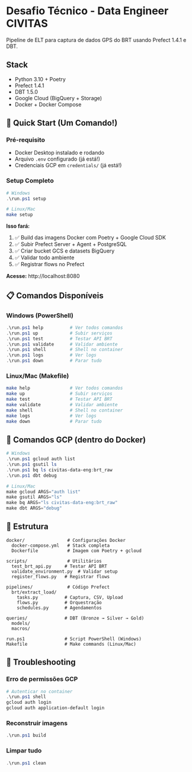 # Desafio Técnico - Data Engineer CIVITAS

Pipeline de ELT para captura de dados GPS do BRT usando Prefect 1.4.1 e DBT.

## Stack

- Python 3.10 + Poetry
- Prefect 1.4.1
- DBT 1.5.0
- Google Cloud (BigQuery + Storage)
- Docker + Docker Compose

## 🚀 Quick Start (Um Comando!)

### Pré-requisito

- Docker Desktop instalado e rodando
- Arquivo `.env` configurado (já está!)
- Credenciais GCP em `credentials/` (já está!)

### Setup Completo

```powershell
# Windows
.\run.ps1 setup
```

```bash
# Linux/Mac
make setup
```

**Isso fará:**
1. ✅ Build das imagens Docker com Poetry + Google Cloud SDK
2. ✅ Subir Prefect Server + Agent + PostgreSQL
3. ✅ Criar bucket GCS e datasets BigQuery
4. ✅ Validar todo ambiente
5. ✅ Registrar flows no Prefect

**Acesse:** http://localhost:8080

## 📋 Comandos Disponíveis

### Windows (PowerShell)

```powershell
.\run.ps1 help          # Ver todos comandos
.\run.ps1 up            # Subir serviços
.\run.ps1 test          # Testar API BRT
.\run.ps1 validate      # Validar ambiente
.\run.ps1 shell         # Shell no container
.\run.ps1 logs          # Ver logs
.\run.ps1 down          # Parar tudo
```

### Linux/Mac (Makefile)

```bash
make help               # Ver todos comandos
make up                 # Subir serviços
make test               # Testar API BRT
make validate           # Validar ambiente
make shell              # Shell no container
make logs               # Ver logs
make down               # Parar tudo
```

## 🔧 Comandos GCP (dentro do Docker)

```powershell
# Windows
.\run.ps1 gcloud auth list
.\run.ps1 gsutil ls
.\run.ps1 bq ls civitas-data-eng:brt_raw
.\run.ps1 dbt debug

# Linux/Mac
make gcloud ARGS="auth list"
make gsutil ARGS="ls"
make bq ARGS="ls civitas-data-eng:brt_raw"
make dbt ARGS="debug"
```

## 📁 Estrutura

```
docker/                # Configurações Docker
  docker-compose.yml   # Stack completa
  Dockerfile           # Imagem com Poetry + gcloud

scripts/               # Utilitários
  test_brt_api.py     # Testar API BRT
  validate_environment.py  # Validar setup
  register_flows.py   # Registrar flows

pipelines/             # Código Prefect
  brt/extract_load/
    tasks.py          # Captura, CSV, Upload
    flows.py          # Orquestração
    schedules.py      # Agendamentos

queries/              # DBT (Bronze → Silver → Gold)
  models/
  macros/
  
run.ps1               # Script PowerShell (Windows)
Makefile              # Make commands (Linux/Mac)
```

## 🐛 Troubleshooting

### Erro de permissões GCP

```powershell
# Autenticar no container
.\run.ps1 shell
gcloud auth login
gcloud auth application-default login
```

### Reconstruir imagens

```powershell
.\run.ps1 build
```

### Limpar tudo

```powershell
.\run.ps1 clean
```